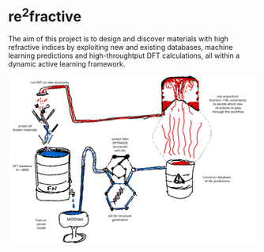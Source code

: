 # re<sup>2</sup>fractive

The aim of this project is to design and discover materials with high refractive indices by exploiting new and existing databases, machine learning predictions and high-throughtput DFT calculations, all within a dynamic active learning framework.

![[](img/flow.svg)](img/flow.svg)

